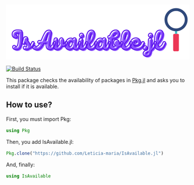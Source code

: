![alt text](IsAvailable.jl.png)

[![Build Status](https://github.com/Dale-Black/PracticePackage.jl/workflows/CI/badge.svg)](https://github.com/Leticia-maria/IsAvailable.jl/actions)

This package checks the availability of packages in [Pkg.jl](https://pkgdocs.julialang.org/v1/) and asks you to install if it is available. 

## How to use?

First, you must import Pkg:

``` julia
using Pkg
```

Then, you add IsAvailable.jl:

``` julia
Pkg.clone("https://github.com/Leticia-maria/IsAvailable.jl")
```

And, finally:

``` julia
using IsAvailable
```
